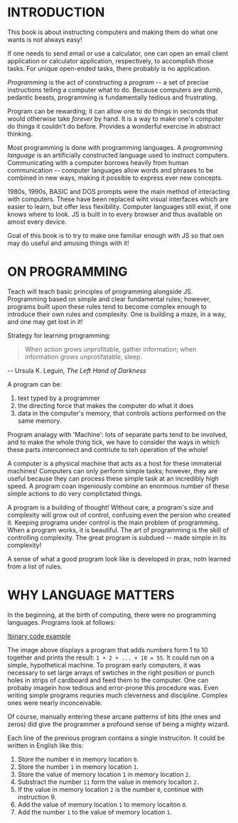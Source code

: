 # INTRODUCTION

This book is about instructing computers and making them do 
what one wants is not always easy!

If one needs to send email or use a calculator, one can 
open an email client application or calculator application,
respectively, to accomplish those tasks. For unique open-ended
tasks, there probably is no application. 

_Programming_ is the act of constructing a _program_ -- a 
set of precise instructions telling a computer what to do.
Because computers are dumb, pedantic beasts, programming is 
fundamentally tedious and frustrating.

Program can be rewarding; it can allow one to do things in
seconds that would otherwise take _forever_ by hand. It is
a way to make one's computer  do things it couldn't do 
before. Provides a wonderful exercise in abstract thinking.

Most programming is done with programming languages. A
_programming language_ is an artificially constructed
language used to instruct computers. Communicating with a
computer borrows heavily from human communication -- computer
languages allow words and phrases to be combined in new
ways, making it possible to express ever new concepts.

1980s, 1990s, BASIC and DOS prompts were the main method of
interacting with computers. These have been replaced wiht 
visual interfaces which are easier to learn, but offer
less flexibility. Computer languages still exist, if one
knows where to look. JS is built in to every browser and
thus available on amost every device.

Goal of this book is to try to make one familiar enough 
with JS so that oen may do useful and amusing things with
it!

# ON PROGRAMMING

Teach will teach basic principles of programming alongside
JS. Programming based on simple and clear fundamental rules;
however, programs built upon these rules tend to become 
complex enough to introduce their own rules and complexity.
One is building a maze, in a way, and one may get lost in it!

Strategy for learning programming:

> When action grows unprofitable, gather information; when 
>information grows unprotifatable, sleep.

-- Ursula K. Leguin, _The Left Hand of Darkness_

A program can be:

1. text typed by a programmer
2. the directing force that makes the computer do what it does
3. data in the computer's memory, that controls actions performed
on the same memory.

Program analagy with 'Machine': lots of separate parts tend to be 
involved, and to make the whole thing tick, we have to consider
the ways in which these parts interconnect and contriute to teh
operation of the whole!

A computer is a physical machine that acts as a host for these
immaterial machines! Computers can only perform simple tasks;
however, they are useful because they can process these simple 
task at an incredibly high speed. A program coan ingeniously 
combine an enormous number of these simple actions to do very 
complictated things.

A program is a building of thought! Without care, a program's
size and complexity will grow out of control, confusing even
the persion who created it. Keeping programs under control is
the main problem of programming. When a program works, it is 
beautiful. The art of programming is the skill of controlling 
complexity. The great program is subdued -- made simple in
its complexity!

A sense of what a good program look like is developed in 
prax, notn learned from a list of rules.

# WHY LANGUAGE MATTERS

In the beginning, at the birth of computing, there were no 
programming languages. Programs look at follows:

[!binary code example]('../../../../to_ignore/00_intro/bin_code.png)

The image above displays a program that adds numbers form 1 to 10
together and prints the result: `1 + 2 + ... + 10 = 55`. It could
run on a simple, hypothetical machine. To program early computers, 
it was necessary to set large arrays of swtiches in the right 
position or punch holes in strips of cardboard and feed them to
the computer. One can probaby imagein how tedious and error-prone
this procedure was. Even writing simple programs requries much
cleverness and discipline. Complex ones were nearly inconceivable.

Of course, manually entering these arcane patterns of bits (the ones
and zeros) did give the programmer a profound sense of being a mighty
wizard. 

Each line of the previous program contains a single instruciton. It
could be written in English like this:

1. Store the number `0` in memory location `0`.
2. Store the number `1` in memory location `1`.
3. Store the value of memory location `1` in memory location `2`.
4. Substract the number `11` form the value in memory locaiton `2`.
5. If the value in memory location `2` is the number `0`, continue
with instruction 9.
6. Add the value of memory location `1` to memory locaiton `0`.
7. Add the number `1` to the value of memory location `1`.

<!-- HERE -- BINARY PROGRAM! -->

<!-- HERE -- binary code view! -->

